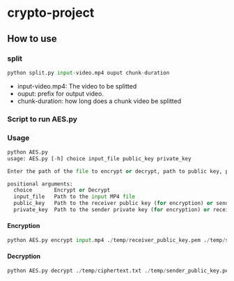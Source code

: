 # crypto-project

## How to use
### split
```python 
python split.py input-video.mp4 ouput chunk-duration
```

- input-video.mp4: The video to be splitted
- ouput: prefix for output video.
- chunk-duration: how long does a chunk video be splitted


### Script to run AES.py 
### Usage
```python 
python AES.py 
usage: AES.py [-h] choice input_file public_key private_key

Enter the path of the file to encrypt or decrypt, path to public key, path to private key

positional arguments:
  choice       Encrypt or Decrypt
  input_file   Path to the input MP4 file
  public_key   Path to the receiver public key (for encryption) or sender public key (for decryption)
  private_key  Path to the sender private key (for encryption) or receiver private key (for decryption)
```
#### Encryption
```python 
python AES.py encrypt input.mp4 ./temp/receiver_public_key.pem ./temp/sender_private_key.pem
```

#### Decryption
```python
python AES.py decrypt ./temp/ciphertext.txt ./temp/sender_public_key.pem ./temp/receiver_private_key.pem
```
